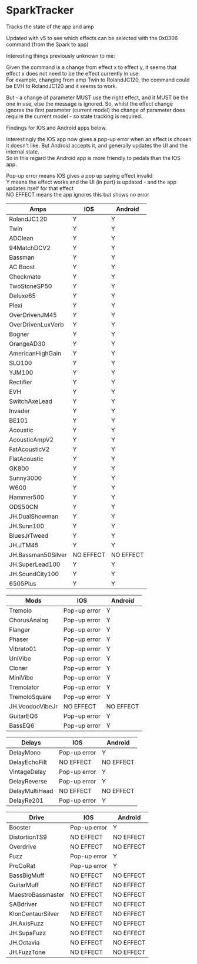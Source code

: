 # SparkTracker
Tracks the state of the app and amp

Updated with v5 to see which effects can be selected with the 0x0306 command (from the Spark to app)   

Interesting things previously unknown to me:

Given the command is a change from effect x to effect y, it seems that effect x does not need to be the effect currently in use.   
For example, changing from amp Twin to RolandJC120, the command could be  EVH to RolandJC120 and it seems to work.   

But - a change of parameter MUST use the right effect, and it MUST be the one in use, else the message is ignored.
So, whilst the effect change ignores the first parameter (current model) the change of parameter does require the current model - so state tracking is required.

Findings for IOS and Android apps below.    

Interestingly the IOS app now gives a pop-up error when an effect is chosen it doesn't like. But Android accepts it, and generally updates the UI and the internal state.   
So in this regard the Android app is more friendly to pedals than the IOS app.   

Pop-up error means IOS gives a pop up saying effect invalid   
Y means the effect works and the UI (in part) is updated - and the app updates itself for that effect   
NO EFFECT means the app ignores this but shows no error   

  
|Amps | IOS | Android |   
|-|-|-| 
| RolandJC120                  | Y | Y |
| Twin | Y | Y |
| ADClean | Y | Y |
| 94MatchDCV2                  | Y | Y |
| Bassman | Y | Y |
| AC Boost                     | Y | Y |
| Checkmate | Y | Y |
| TwoStoneSP50 | Y | Y |
| Deluxe65 | Y | Y |
| Plexi | Y | Y |
| OverDrivenJM45 | Y | Y |
| OverDrivenLuxVerb | Y | Y |
| Bogner | Y | Y |
| OrangeAD30 | Y | Y |
| AmericanHighGain | Y | Y |
| SLO100 | Y | Y |
| YJM100 | Y | Y |
| Rectifier | Y | Y |
| EVH | Y | Y |
| SwitchAxeLead | Y | Y |
| Invader | Y | Y |
| BE101                        | Y | Y |
| Acoustic | Y | Y |
| AcousticAmpV2 | Y | Y |
| FatAcousticV2 | Y | Y |
| FlatAcoustic | Y | Y |
| GK800 | Y | Y |
| Sunny3000 | Y | Y |
| W600 | Y | Y |
| Hammer500 | Y | Y |
| ODS50CN | Y | Y |
| JH.DualShowman | Y | Y |
| JH.Sunn100 | Y | Y |
| BluesJrTweed | Y | Y |
| JH.JTM45 | Y | Y |
| JH.Bassman50Silver | NO EFFECT | NO EFFECT |
| JH.SuperLead100 | Y | Y |
| JH.SoundCity100 | Y | Y |
| 6505Plus | Y | Y |



| Mods | IOS | Android |   
|-|-|-| 
| Tremolo | Pop-up error | Y |	
| ChorusAnalog | Pop-up error | Y |	
| Flanger | Pop-up error | Y |	
| Phaser | Pop-up error | Y |	
| Vibrato01 | Pop-up error | Y |	
| UniVibe | Pop-up error | Y |	
| Cloner | Pop-up error | Y |	
| MiniVibe | Pop-up error | Y |	
| Tremolator | Pop-up error | Y |	
| TremoloSquare | Pop-up error | Y |	
| JH.VoodooVibeJr | NO EFFECT | NO EFFECT |	
| GuitarEQ6 | Pop-up error | Y |	
| BassEQ6 | Pop-up error | Y |	


| Delays | IOS | Android |   
|-|-|-| 
| DelayMono | Pop-up error | Y |
| DelayEchoFilt | NO EFFECT | NO EFFECT |
| VintageDelay | Pop-up error | Y |
| DelayReverse | Pop-up error | Y |
| DelayMultiHead | NO EFFECT | NO EFFECT |
| DelayRe201 | Pop-up error | Y |

| Drive | IOS | Android |   
|-|-|-| 
| Booster | Pop-up error | Y |
| DistortionTS9 | NO EFFECT | NO EFFECT |
| Overdrive | NO EFFECT | NO EFFECT |
| Fuzz | Pop-up error | Y |
| ProCoRat | Pop-up error | Y |
| BassBigMuff | NO EFFECT | NO EFFECT |
| GuitarMuff | NO EFFECT | NO EFFECT |
| MaestroBassmaster | NO EFFECT | NO EFFECT |
| SABdriver | NO EFFECT | NO EFFECT |
| KlonCentaurSilver | NO EFFECT | NO EFFECT |
| JH.AxisFuzz | NO EFFECT | NO EFFECT |
| JH.SupaFuzz | NO EFFECT | NO EFFECT |
| JH.Octavia | NO EFFECT | NO EFFECT |
| JH.FuzzTone | NO EFFECT | NO EFFECT |

